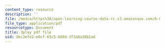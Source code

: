```yaml
---
content_type: resource
description: ''
file: /media/https%3A/open-learning-course-data-rc.s3.amazonaws.com/6-851-advanced-data-structures-spring-2012/dec3efe2e8cf65c58d8d3f3a8a38b1ad_RecEYrnvGPM.pdf
file_type: application/pdf
resourcetype: Document
title: 3play pdf file
uid: dec3efe2-e8cf-65c5-8d8d-3f3a8a38b1ad
---
```

